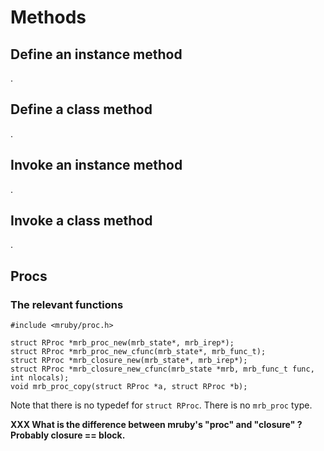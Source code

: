 # Methods

## Define an instance method

.


## Define a class method

.


## Invoke an instance method

.


## Invoke a class method

.


## Procs 

### The relevant functions

    #include <mruby/proc.h>

    struct RProc *mrb_proc_new(mrb_state*, mrb_irep*);
    struct RProc *mrb_proc_new_cfunc(mrb_state*, mrb_func_t);
    struct RProc *mrb_closure_new(mrb_state*, mrb_irep*);
    struct RProc *mrb_closure_new_cfunc(mrb_state *mrb, mrb_func_t func, int nlocals);
    void mrb_proc_copy(struct RProc *a, struct RProc *b);

Note that there is no typedef for `struct RProc`. There is no `mrb_proc`
type.

**XXX What is the difference between mruby's "proc" and "closure" ? Probably
closure == block.**
